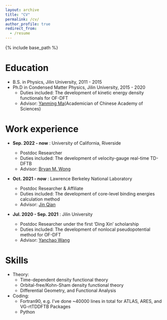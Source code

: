 ```yaml
---
layout: archive
title: "CV"
permalink: /cv/
author_profile: true
redirect_from:
  - /resume
---
```


{% include base_path %}

Education
======
* B.S. in Physics, Jilin University, 2011 - 2015
* Ph.D in Condensed Matter Physics, Jilin University, 2015 - 2020
  * Duties included: The development of kinetic energy density functionals for OF-DFT
  * Advisor: [Yanming Ma](http://mym.calypso.cn/)(Academician of Chinese Academy of Sciences)

Work experience
======
* **Sep. 2022 - now** : University of California, Riverside
  * Postdoc Researcher
  * Duties included: The development of velocity-gauge real-time TD-DFTB
  * Advisor: [Bryan M. Wong](https://www.bmwong-group.com/)

* **Oct. 2021 - now** : Lawrence Berkeley National Laboratory
  * Postdoc Researcher & Affiliate
  * Duties included: The development of core-level binding energies calculation method
  * Advisor: [Jin Qian](https://sites.google.com/lbl.gov/qiangrouppage/home?authuser=0)

* **Jul. 2020 - Sep. 2021** : Jilin University
  * Postdoc Researcher under the first ‘Ding Xin’ scholarship
  * Duties included: The development of nonlocal pseudopotential method for OF-DFT
  * Advisor: [Yanchao Wang](http://iccms.jlu.edu.cn/info/1036/1040.htm)
  
Skills
======
* Theory:
  * Time-dependent density functional theory
  * Orbital-free/Kohn-Sham density functional theory
  * Differential Geometry, and Functional Analysis
* Coding:
  * Fortran90, e.g. I've done ~40000 lines in total for ATLAS, ARES, and VG-rtTDDFTB Packages
  * Python

<!--Publications
======
  <ul>{% for post in site.publications %}
    {% include archive-single-cv.html %}
  {% endfor %}</ul>

Teaching
======
  <ul>{% for post in site.teaching %}
    {% include archive-single-cv.html %}
  {% endfor %}</ul>
  
Service 
======
* Updating
-->  

